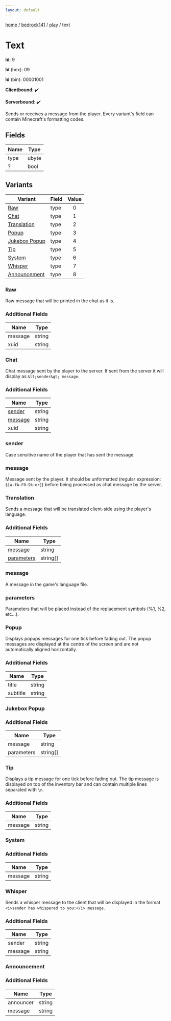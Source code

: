 ```yaml
---
layout: default
---
```


[home](/)  /  [bedrock141](/protocol/bedrock141)  /  [play](/protocol/bedrock141/play)  /  text

# Text

**Id**: 9

**Id** (hex): 09

**Id** (bin): 00001001

**Clientbound**: ✔️

**Serverbound**: ✔️

Sends or receives a message from the player. Every variant's field can contain Minecraft's formatting codes.

## Fields

Name | Type
---|---
type | ubyte
? | bool

## Variants

Variant | Field | Value
---|---|:---:
[Raw](#raw) | type | 0
[Chat](#chat) | type | 1
[Translation](#translation) | type | 2
[Popup](#popup) | type | 3
[Jukebox Popup](#jukebox_popup) | type | 4
[Tip](#tip) | type | 5
[System](#system) | type | 6
[Whisper](#whisper) | type | 7
[Announcement](#announcement) | type | 8

### Raw

Raw message that will be printed in the chat as it is.

### Additional Fields

Name | Type
---|---
message | string
xuid | string

### Chat

Chat message sent by the player to the server. If sent from the server it will display as `&lt;sender&gt; message`.

### Additional Fields

Name | Type
---|---
[sender](#chat_sender) | string
[message](#chat_message) | string
xuid | string

### sender

Case sensitive name of the player that has sent the message.

### message

Message sent by the player. It should be unformatted (regular expression: `§[a-fA-F0-9k-or]`) before being processed as chat message by the server.

### Translation

Sends a message that will be translated client-side using the player's language.

### Additional Fields

Name | Type
---|---
[message](#translation_message) | string
[parameters](#translation_parameters) | string[]

### message

A message in the game's language file.

### parameters

Parameters that will be placed instead of the replacement symbols (%1, %2, etc...).

### Popup

Displays popups messages for one tick before fading out. The popup messages are displayed at the centre of the screen and are not automatically aligned horizontally.

### Additional Fields

Name | Type
---|---
title | string
subtitle | string

### Jukebox Popup

### Additional Fields

Name | Type
---|---
message | string
parameters | string[]

### Tip

Displays a tip message for one tick before fading out. The tip message is displayed on top of the inventory bar and can contain multiple lines separated with `\n`.

### Additional Fields

Name | Type
---|---
message | string

### System

### Additional Fields

Name | Type
---|---
message | string

### Whisper

Sends a whisper message to the client that will be displayed in the format `<i>sender has whispered to you:</i> message`.

### Additional Fields

Name | Type
---|---
sender | string
message | string

### Announcement

### Additional Fields

Name | Type
---|---
announcer | string
message | string
